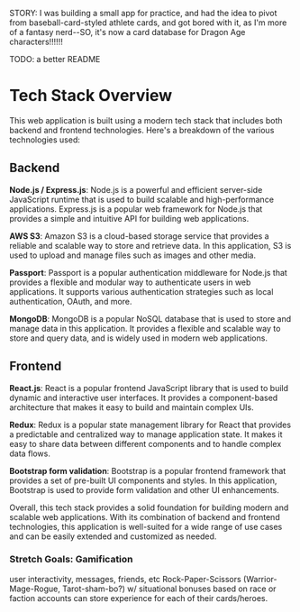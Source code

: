 STORY:
I was building a small app for practice, and had the idea to pivot from baseball-card-styled athlete cards, and got bored with it, as I'm more of a fantasy nerd--SO, it's now a card database for Dragon Age characters!!!!!!


TODO: a better README

# Tech Stack Overview
This web application is built using a modern tech stack that includes both backend and frontend technologies. Here's a breakdown of the various technologies used:

## Backend
**Node.js / Express.js**: Node.js is a powerful and efficient server-side JavaScript runtime that is used to build scalable and high-performance applications. Express.js is a popular web framework for Node.js that provides a simple and intuitive API for building web applications.

**AWS S3**: Amazon S3 is a cloud-based storage service that provides a reliable and scalable way to store and retrieve data. In this application, S3 is used to upload and manage files such as images and other media.

**Passport**: Passport is a popular authentication middleware for Node.js that provides a flexible and modular way to authenticate users in web applications. It supports various authentication strategies such as local authentication, OAuth, and more.

**MongoDB**: MongoDB is a popular NoSQL database that is used to store and manage data in this application. It provides a flexible and scalable way to store and query data, and is widely used in modern web applications.

## Frontend
**React.js**: React is a popular frontend JavaScript library that is used to build dynamic and interactive user interfaces. It provides a component-based architecture that makes it easy to build and maintain complex UIs.

**Redux**: Redux is a popular state management library for React that provides a predictable and centralized way to manage application state. It makes it easy to share data between different components and to handle complex data flows.

**Bootstrap form validation**: Bootstrap is a popular frontend framework that provides a set of pre-built UI components and styles. In this application, Bootstrap is used to provide form validation and other UI enhancements.

Overall, this tech stack provides a solid foundation for building modern and scalable web applications. With its combination of backend and frontend technologies, this application is well-suited for a wide range of use cases and can be easily extended and customized as needed.




### Stretch Goals: Gamification
user interactivity, messages, friends, etc
Rock-Paper-Scissors (Warrior-Mage-Rogue, Tarot-sham-bo?) w/ situational bonuses based on race or faction
accounts can store experience for each of their cards/heroes.
